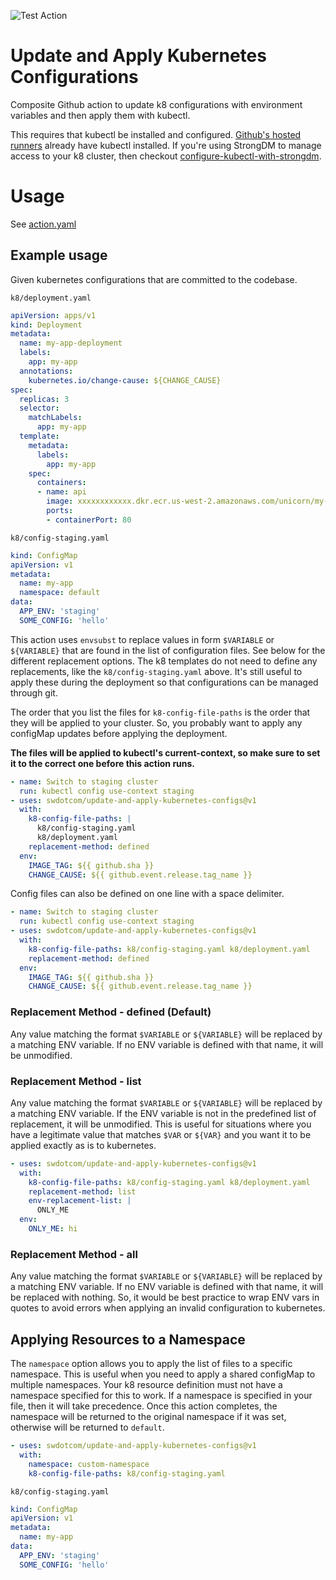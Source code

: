 ![Test Action](https://github.com/swdotcom/update-and-apply-kubernetes-configs/workflows/Test%20Action/badge.svg)

# Update and Apply Kubernetes Configurations

Composite Github action to update k8 configurations with environment variables and then apply them with kubectl.

This requires that kubectl be installed and configured. [Github's hosted runners](https://docs.github.com/en/actions/reference/software-installed-on-github-hosted-runners) already have kubectl installed. If you're using StrongDM to manage access to your k8 cluster, then checkout [configure-kubectl-with-strongdm](https://github.com/marketplace/actions/configure-kubectl-with-strongdm).

# Usage

See [action.yaml](action.yaml)

## Example usage

Given kubernetes configurations that are committed to the codebase.

`k8/deployment.yaml`
```yaml
apiVersion: apps/v1
kind: Deployment
metadata:
  name: my-app-deployment
  labels:
    app: my-app
  annotations:
    kubernetes.io/change-cause: ${CHANGE_CAUSE}
spec:
  replicas: 3
  selector:
    matchLabels:
      app: my-app
  template:
    metadata:
      labels:
        app: my-app
    spec:
      containers:
      - name: api
        image: xxxxxxxxxxxx.dkr.ecr.us-west-2.amazonaws.com/unicorn/my-app:${IMAGE_TAG}
        ports:
        - containerPort: 80
```

`k8/config-staging.yaml`
```yaml
kind: ConfigMap
apiVersion: v1
metadata:
  name: my-app
  namespace: default
data:
  APP_ENV: 'staging'
  SOME_CONFIG: 'hello'
```

This action uses `envsubst` to replace values in form `$VARIABLE` or `${VARIABLE}` that are found in the list of configuration files. See below for the different replacement options. The k8 templates do not need to define any replacements, like the `k8/config-staging.yaml` above. It's still useful to apply these during the deployment so that configurations can be managed through git.

The order that you list the files for `k8-config-file-paths` is the order that they will be applied to your cluster. So, you probably want to apply any configMap updates before applying the deployment.

**The files will be applied to kubectl's current-context, so make sure to set it to the correct one before this action runs.**

```yaml
- name: Switch to staging cluster
  run: kubectl config use-context staging
- uses: swdotcom/update-and-apply-kubernetes-configs@v1
  with:
    k8-config-file-paths: |
      k8/config-staging.yaml
      k8/deployment.yaml
    replacement-method: defined
  env:
    IMAGE_TAG: ${{ github.sha }}
    CHANGE_CAUSE: ${{ github.event.release.tag_name }}
```

Config files can also be defined on one line with a space delimiter.

```yaml
- name: Switch to staging cluster
  run: kubectl config use-context staging
- uses: swdotcom/update-and-apply-kubernetes-configs@v1
  with:
    k8-config-file-paths: k8/config-staging.yaml k8/deployment.yaml
    replacement-method: defined
  env:
    IMAGE_TAG: ${{ github.sha }}
    CHANGE_CAUSE: ${{ github.event.release.tag_name }}
```

### Replacement Method - **defined (Default)**
Any value matching the format `$VARIABLE` or `${VARIABLE}` will be replaced by a matching ENV variable. If no ENV variable is defined with that name, it will be unmodified.

### Replacement Method - **list**
Any value matching the format `$VARIABLE` or `${VARIABLE}` will be replaced by a matching ENV variable. If the ENV variable is not in the predefined list of replacement, it will be unmodified. This is useful for situations where you have a legitimate value that matches `$VAR` or `${VAR}` and you want it to be applied exactly as is to kubernetes.

```yaml
- uses: swdotcom/update-and-apply-kubernetes-configs@v1
  with:
    k8-config-file-paths: k8/config-staging.yaml k8/deployment.yaml
    replacement-method: list
    env-replacement-list: |
      ONLY_ME
  env:
    ONLY_ME: hi
```

### Replacement Method - **all**
Any value matching the format `$VARIABLE` or `${VARIABLE}` will be replaced by a matching ENV variable. If no ENV variable is defined with that name, it will be replaced with nothing. So, it would be best practice to wrap ENV vars in quotes to avoid errors when applying an invalid configuration to kubernetes.

## Applying Resources to a Namespace

The `namespace` option allows you to apply the list of files to a specific namespace. This is useful when you need to apply a shared configMap to multiple namespaces. Your k8 resource definition must not have a namespace specified for this to work. If a namespace is specified in your file, then it will take precedence. Once this action completes, the namespace will be returned to the original namespace if it was set, otherwise will be returned to `default`.

```yaml
- uses: swdotcom/update-and-apply-kubernetes-configs@v1
  with:
    namespace: custom-namespace
    k8-config-file-paths: k8/config-staging.yaml
```

`k8/config-staging.yaml`
```yaml
kind: ConfigMap
apiVersion: v1
metadata:
  name: my-app
data:
  APP_ENV: 'staging'
  SOME_CONFIG: 'hello'
```
